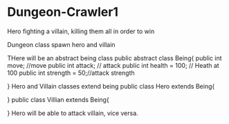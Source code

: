# Dungeon-Crawler1
Hero fighting a villain, killing them all in order to win

Dungeon class spawn hero and villain 

THere will be an abstract being class
public abstract class Being{
    public int move; //move
    public int attack; // attack
    public int health = 100; // Heath at 100
    public int strength = 50;//attack strength
    
}
Hero and Villain classes extend being
public class Hero extends Being{
    
}
public class Villian extends Being{
    
}
Hero will be able to attack villain, vice versa. 
